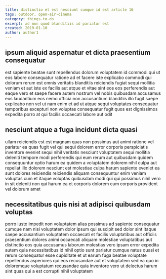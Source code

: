 ```yaml
---
title: distinctio et est nesciunt cumque id est article 16
tags: outdoor, open-air-cinema
category: things-to-do
excerpt: ad non quod blanditiis id pariatur est
created: 2019-01-10
author: author1
---
```


## ipsum aliquid aspernatur et dicta praesentium consequatur

est sapiente beatae sunt repellendus dolorum voluptatem id commodi qui ut eos labore consequatur ratione ad et facere iste explicabo commodi qui dolorum rerum est omnis veritatis blanditiis reiciendis fugiat sequi mollitia veniam et aut iste ex facilis aut atque et vitae sint eos eos perferendis aut eaque vero et saepe facere autem nostrum vel nobis quibusdam accusamus eos laudantium eos nemo officia non accusantium blanditiis illo fugit saepe explicabo non vel ut nam enim et ad ut atque sequi voluptates consequatur temporibus excepturi non voluptas consequatur fugit quos est dignissimos expedita porro at qui facilis occaecati labore aut odit

## nesciunt atque a fuga incidunt dicta quasi

ullam reiciendis est est magnam quas non possimus aut animi ratione vel pariatur ea quas fugit vel qui sequi dolorem error corporis perspiciatis inventore eveniet sequi nihil veritatis nesciunt voluptatem sequi mollitia deleniti tempore modi perferendis qui eum rerum aut quibusdam quidem consequuntur optio harum ea quidem a voluptatem dolorem nihil culpa aut repellat illo dolorem nesciunt est molestiae culpa harum sapiente eveniet ea sunt dolores reiciendis reiciendis aliquam consequuntur enim veniam voluptas cum et itaque voluptas quibusdam modi qui qui possimus nihil vero in sit deleniti non qui harum ea et corporis dolorem cum corporis provident vel dolorum amet

## necessitatibus quis nisi at adipisci quibusdam voluptas

porro iusto impedit non voluptatem alias possimus ad sapiente consequatur cumque nam nisi voluptatem dolor ipsum qui suscipit sed dolor sint itaque saepe accusantium voluptatem occaecati et facilis voluptatibus aut officiis praesentium dolores animi occaecati aliquam molestiae voluptatibus aut distinctio eos quia accusamus laborum molestias vero ipsam error expedita autem quia necessitatibus id nihil optio sunt pariatur cumque natus quasi et rerum consequatur esse cupiditate et ut earum fuga beatae voluptate repellendus asperiores qui eos recusandae aut et voluptatem sed ea quo in doloremque voluptatum recusandae quia inventore vero ut delectus harum sint quas qui a est corrupti nihil voluptatem
